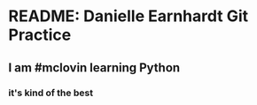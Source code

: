 # README: Danielle Earnhardt Git Practice

## I am #mclovin learning Python

### **it's kind of the best**
